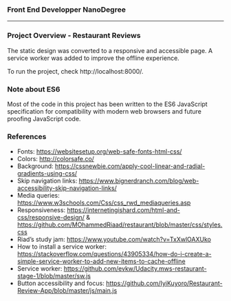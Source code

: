 ### Front End Developper NanoDegree ###
---
### Project Overview - Restaurant Reviews
The static design was converted to a responsive and accessible page.
A service worker was added to improve the offline experience.

To run the project, check http://localhost:8000/.

### Note about ES6
Most of the code in this project has been written to the ES6 JavaScript specification for compatibility with modern web browsers and future proofing JavaScript code. 

### References
- Fonts: https://websitesetup.org/web-safe-fonts-html-css/
- Colors: http://colorsafe.co/
- Background: https://cssnewbie.com/apply-cool-linear-and-radial-gradients-using-css/
- Skip navigation links: https://www.bignerdranch.com/blog/web-accessibility-skip-navigation-links/
- Media queries: https://www.w3schools.com/Css/css_rwd_mediaqueries.asp
- Responsiveness: https://internetingishard.com/html-and-css/responsive-design/ & https://github.com/MOhammedRiaad/restaurant/blob/master/css/styles.css
- Riad’s study jam: https://www.youtube.com/watch?v=TxXwlOAXUko
- How to install a service worker: https://stackoverflow.com/questions/43905334/how-do-i-create-a-simple-service-worker-to-add-new-items-to-cache-offline
- Service worker: https://github.com/evkw/Udacity.mws-restaurant-stage-1/blob/master/sw.js
- Button accessibility and focus: https://github.com/IyiKuyoro/Restaurant-Review-App/blob/master/js/main.js
